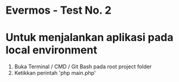 # Evermos - Test No. 2

# Untuk menjalankan aplikasi pada local environment

1. Buka Terminal / CMD / Git Bash pada root project folder
2. Ketikkan perintah 'php main.php'
